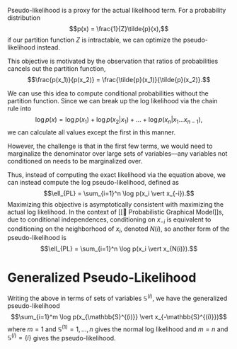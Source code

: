Pseudo-likelihood is a proxy for the actual likelihood term. For a probability distribution $$p(x) = \frac{1}{Z}\tilde{p}(x),$$ if our partition function $Z$ is intractable, we can optimize the pseudo-likelihood instead.

This objective is motivated by the observation that ratios of probabilities cancels out the partition function, $$\frac{p(x_1)}{p(x_2)} = \frac{\tilde{p}(x_1)}{\tilde{p}(x_2)}.$$

We can use this idea to compute conditional probabilities without the partition function. Since we can break up the log likelihood via the chain rule into $$\log p(x) = \log p(x_1) + \log p(x_2 \vert x_1) + \dots + \log p(x_n \vert x_1\ldots x_{n-1}),$$ we can calculate all values except the first in this manner.

However, the challenge is that in the first few terms, we would need to marginalize the denominator over large sets of variables—any variables not conditioned on needs to be marginalized over.

Thus, instead of computing the exact likelihood via the equation above, we can instead compute the log pseudo-likelihood, defined as $$\ell_{PL} = \sum_{i=1}^n \log p(x_i \vert x_{-i}).$$ Maximizing this objective is asymptotically consistent with maximizing the actual log likelihood. In the context of [[🪩 Probabilistic Graphical Model]]s, due to conditional independences, conditioning on $x_{-i}$ is equivalent to conditioning on the neighborhood of $x_i$, denoted $N(i)$, so another form of the pseudo-likelihood is $$\ell_{PL} = \sum_{i=1}^n \log p(x_i \vert x_{N(i)}).$$

# Generalized Pseudo-Likelihood
Writing the above in terms of sets of variables $\mathbb{S}^{(i)}$, we have the generalized pseudo-likelihood $$\sum_{i=1}^m \log p(x_{\mathbb{S}^{(i)}} \vert x_{-\mathbb{S}^{(i)}})$$ where $m = 1$ and $\mathbb{S}^{(1)} = 1, \ldots, n$ gives the normal log likelihood and $m = n$ and $\mathbb{S}^{(i)} = \{ i \}$ gives the pseudo-likelihood.
